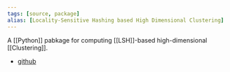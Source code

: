 ```yaml
---
tags: [source, package]
alias: [Locality-Sensitive Hashing based High Dimensional Clustering]
---
```


A [[Python]] pabkage for computing [[LSH]]-based high-dimensional [[Clustering]].

- [github](https://github.com/go2starr/lshhdc)